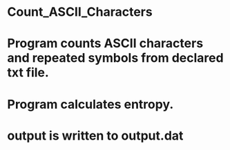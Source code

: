 # Count_ASCII_Characters

# Program counts ASCII characters and repeated symbols from declared txt file. 

# Program calculates entropy.

# output is written to output.dat
